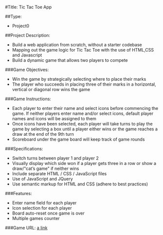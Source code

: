 #Title: Tic Tac Toe App

##Type:
- Project0

##Project Description:
- Build a web application from scratch, without a starter codebase
- Mapping out the game logic for Tic Tac Toe with the use of HTML,CSS and Javascript
- Build a dynamic game that allows two players to compete

###Game Objectives:
- Win the game by strategically selecting where to place their marks
- The player who succeeds in placing three of their marks in a horizontal, vertical or diagonal row wins the game

###Game Instructions:
- Each player to enter their name and select icons before commencing the game. If neither players enter name and/or select icons, default player names and icons will be assigned to them
- Once icons have been selected, each player will take turns to play the game by selecting a box until a player either wins or the game reaches a draw at the end of the 9th turn
- Scoreboard under the game board will keep track of game rounds

###Specifications:
- Switch turns between player 1 and player 2
- Visually display which side won if a player gets three in a row or show a draw/"cat’s game" if neither wins
- Include separate HTML / CSS / JavaScript files
- Use of JavaScript and JQuery
- Use semantic markup for HTML and CSS (adhere to best practices)

###Features:
- Enter name field for each player
- Icon selection for each player
- Board auto-reset once game is over
- Multiple games counter

###Game URL: [a link](https://hen-chow.github.io/tictactoe/)
